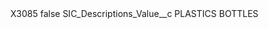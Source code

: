<?xml version="1.0" encoding="UTF-8"?>
<CustomMetadata xmlns="http://soap.sforce.com/2006/04/metadata" xmlns:xsi="http://www.w3.org/2001/XMLSchema-instance" xmlns:xsd="http://www.w3.org/2001/XMLSchema">
    <label>X3085</label>
    <protected>false</protected>
    <values>
        <field>SIC_Descriptions_Value__c</field>
        <value xsi:type="xsd:string">PLASTICS BOTTLES</value>
    </values>
</CustomMetadata>
